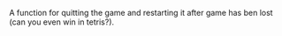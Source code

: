 A function for quitting the game and restarting it after game has ben lost (can you even win in tetris?).
